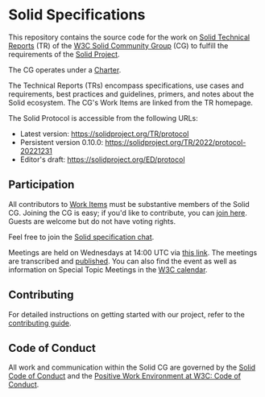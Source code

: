 # Solid Specifications

This repository contains the source code for the work on [Solid Technical Reports](https://solidproject.org/TR/) (TR) of the [W3C Solid Community Group](https://www.w3.org/community/solid/) (CG) to fulfill the requirements of the [Solid Project](https://solidproject.org/).

The CG operates under a [Charter](https://www.w3.org/community/solid/charter/).

The Technical Reports (TRs) encompass specifications, use cases and requirements, best practices and guidelines, primers, and notes about the Solid ecosystem. The CG's Work Items are linked from the TR homepage.

The Solid Protocol is accessible from the following URLs:
* Latest version: https://solidproject.org/TR/protocol
* Persistent version 0.10.0: https://solidproject.org/TR/2022/protocol-20221231
* Editor's draft: https://solidproject.org/ED/protocol

## Participation

All contributors to [Work Items](https://solidproject.org/TR/#work-items) must be substantive members of the Solid CG. Joining the CG is easy; if you'd like to contribute, you can [join here](https://www.w3.org/community/solid/join). Guests are welcome but do not have voting rights.

Feel free to join the [Solid specification chat](https://matrix.to/#/#solid_specification:gitter.im).

Meetings are held on Wednesdays at 14:00 UTC via [this link](https://meet.jit.si/solid-cg). The meetings are transcribed and [published](https://github.com/solid/specification/tree/main/meetings/). You can also find the event as well as information on Special Topic Meetings in the [W3C calendar](https://www.w3.org/events/meetings/0caa6ba5-5523-4e16-b514-aeec098e4d72).

## Contributing

For detailed instructions on getting started with our project, refer to the [contributing guide](https://github.com/w3c-cg/solid/blob/main/CONTRIBUTING.md).

## Code of Conduct

All work and communication within the Solid CG are governed by the [Solid Code of Conduct](https://github.com/solid/process/blob/main/code-of-conduct.md) and the [Positive Work Environment at W3C: Code of Conduct](https://www.w3.org/policies/code-of-conduct/).
